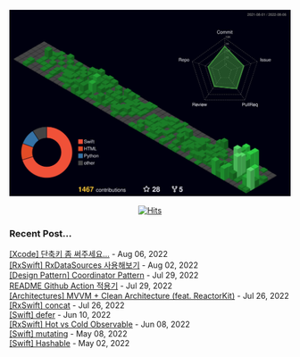 
<div align="center"> 

![](./profile-3d-contrib/profile-night-green.svg)

[![Hits](https://hits.seeyoufarm.com/api/count/incr/badge.svg?url=https%3A%2F%2Fgithub.com%2Fyim2627%2Fhit-counter&count_bg=%2379C83D&title_bg=%23555555&icon=github.svg&icon_color=%23E7E7E7&title=hits&edge_flat=false)](https://hits.seeyoufarm.com)

</div>

### Recent Post...

[[Xcode] 단축키 좀 써주세요...](https://limjs-dev.tistory.com/137) - Aug 06, 2022<br>
[[RxSwift] RxDataSources 사용해보기](https://limjs-dev.tistory.com/136) - Aug 02, 2022<br>
[[Design Pattern] Coordinator Pattern](https://limjs-dev.tistory.com/135) - Jul 29, 2022<br>
[README Github Action 적용기](https://limjs-dev.tistory.com/134) - Jul 29, 2022<br>
[[Architectures] MVVM + Clean Architecture (feat. ReactorKit)](https://limjs-dev.tistory.com/133) - Jul 26, 2022<br>
[[RxSwift] concat](https://limjs-dev.tistory.com/132) - Jul 26, 2022<br>
[[Swift] defer](https://limjs-dev.tistory.com/131) - Jun 10, 2022<br>
[[RxSwift] Hot vs Cold Observable](https://limjs-dev.tistory.com/130) - Jun 08, 2022<br>
[[Swift] mutating](https://limjs-dev.tistory.com/129) - May 08, 2022<br>
[[Swift] Hashable](https://limjs-dev.tistory.com/128) - May 02, 2022<br>
